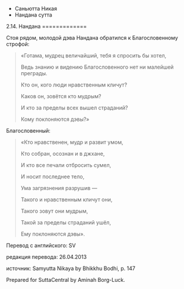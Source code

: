 









* Саньютта Никая
* Нандана сутта


2\.14\. Нандана
\=\=\=\=\=\=\=\=\=\=\=\=\=



Стоя рядом, молодой дэва Нандана обратился к Благословенному строфой:



> «Готама, мудрец величайший, тебя я спросить бы хотел,  
> 
> Ведь знанию и видению Благословенного нет ни малейшей преграды\.  
> 
> Кто он, кого люди нравственным кличут?  
> 
> Каков он, зовётся кто мудрым?  
> 
> И кто за пределы всех вышел страданий?  
> 
> Кому поклоняются дэвы?»


Благословенный:



> «Кто нравственен, мудр и развит умом,  
> 
> Кто собран, осознан и в джхане,  
> 
> И кто все печали отбросить сумел,  
> 
> И носит последнее тело,  
> 
> Ума загрязнения разрушив —  
> 
>   
> 
> Такого и нравственным кличут они,  
> 
> Такого зовут они мудрым,  
> 
> Такой за пределы страданий ушёл,  
> 
> Ему поклоняются дэвы»\.



Перевод с английского: SV


редакция перевода: 26\.04\.2013


источник: Samyutta Nikaya by Bhikkhu Bodhi, p\. 147


Prepared for SuttaCentral by Aminah Borg\-Luck\.






